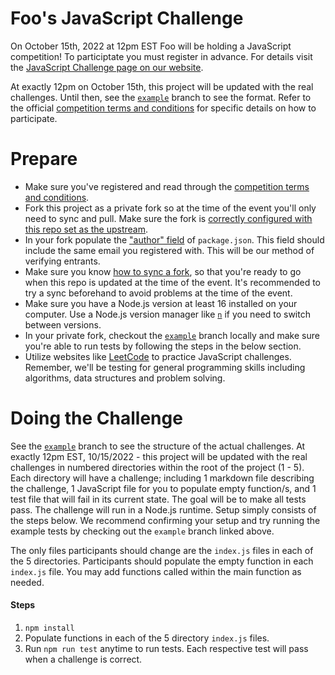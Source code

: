 # Foo's JavaScript Challenge

On October 15th, 2022 at 12pm EST Foo will be holding a JavaScript competition! To participtate you must register in advance. For details visit the [JavaScript Challenge page on our website](https://www.foo.software/javascript-challenge-2022).

At exactly 12pm on October 15th, this project will be updated with the real challenges. Until then, see the [`example`](https://github.com/foo-software/js-challenge-10-22/tree/example) branch to see the format. Refer to the official [competition terms and conditions](https://www.foo.software/javascript-challenge-2022-terms) for specific details on how to participate.

# Prepare

- Make sure you've registered and read through the [competition terms and conditions](https://www.foo.software/javascript-challenge-2022-terms).
- Fork this project as a private fork so at the time of the event you'll only need to sync and pull. Make sure the fork is [correctly configured with this repo set as the upstream](https://docs.github.com/en/pull-requests/collaborating-with-pull-requests/working-with-forks/configuring-a-remote-for-a-fork).
- In your fork populate the ["author" field](https://docs.npmjs.com/creating-a-package-json-file#author-field) of `package.json`. This field should include the same email you registered with. This will be our method of verifying entrants.
- Make sure you know [how to sync a fork](https://docs.github.com/en/pull-requests/collaborating-with-pull-requests/working-with-forks/syncing-a-fork), so that you're ready to go when this repo is updated at the time of the event. It's recommended to try a sync beforehand to avoid problems at the time of the event.
- Make sure you have a Node.js version at least 16 installed on your computer. Use a Node.js version manager like [`n`](https://www.npmjs.com/package/n) if you need to switch between versions.
- In your private fork, checkout the [`example`](https://github.com/foo-software/js-challenge-10-22/tree/example) branch locally and make sure you're able to run tests by following the steps in the below section.
- Utilize websites like [LeetCode](https://leetcode.com/problemset/algorithms/) to practice JavaScript challenges. Remember, we'll be testing for general programming skills including algorithms, data structures and problem solving.

# Doing the Challenge

See the [`example`](https://github.com/foo-software/js-challenge-10-22/tree/example) branch to see the structure of the actual challenges. At exactly 12pm EST, 10/15/2022 - this project will be updated with the real challenges in numbered directories within the root of the project (1 - 5). Each directory will have a challenge; including 1 markdown file describing the challenge, 1 JavaScript file for you to populate empty function/s, and 1 test file that will fail in its current state. The goal will be to make all tests pass. The challenge will run in a Node.js runtime. Setup simply consists of the steps below. We recommend confirming your setup and try running the example tests by checking out the `example` branch linked above.

The only files participants should change are the `index.js` files in each of the 5 directories. Participants should populate the empty function in each `index.js` file. You may add functions called within the main function as needed.

#### Steps

1. `npm install`
2. Populate functions in each of the 5 directory `index.js` files.
3. Run `npm run test` anytime to run tests. Each respective test will pass when a challenge is correct.
